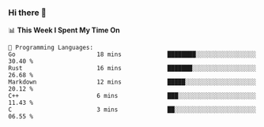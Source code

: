 ### Hi there 👋

<!--
**CrazyCollin/crazycollin** is a ✨ _special_ ✨ repository because its `README.md` (this file) appears on your GitHub profile.

Here are some ideas to get you started:

- 🔭 I’m currently working on ...
- 🌱 I’m currently learning ...
- 👯 I’m looking to collaborate on ...
- 🤔 I’m looking for help with ...
- 💬 Ask me about ...
- 📫 How to reach me: ...
- 😄 Pronouns: ...
- ⚡ Fun fact: ...
-->

<!--START_SECTION:waka-->
📊 **This Week I Spent My Time On** 

```text
💬 Programming Languages: 
Go                       18 mins             ████████░░░░░░░░░░░░░░░░░   30.40 % 
Rust                     16 mins             ███████░░░░░░░░░░░░░░░░░░   26.68 % 
Markdown                 12 mins             █████░░░░░░░░░░░░░░░░░░░░   20.12 % 
C++                      6 mins              ███░░░░░░░░░░░░░░░░░░░░░░   11.43 % 
C                        3 mins              ██░░░░░░░░░░░░░░░░░░░░░░░   06.55 % 
```


<!--END_SECTION:waka-->
